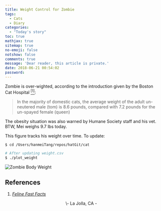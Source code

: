 ```yaml
---
title: Weight Control for Zombie
tags:
  - Cats
  - Diary
categories:
  - "Today's story"
toc: true
mathjax: true
sitemap: true
no-emoji: false
notshow: false
comments: true
message: 'Dear reader, this article is private.'
date: 2018-06-21 00:54:02
password:
---
```


Zombie is over-wighted, according to the introduction given by the Boston Cat Hospital [$^{[1]}$](http://www.thebostoncathospital.com/feline-fast-facts.pml):

> In the majority of domestic cats, the average weight of the adult un-neutered male (tom) is 8.6 pounds, compared with 7.2 pounds for the un-spayed female (queen)

The obesity situation was also warned by Humane Society staff and his vet. BTW, Mei weighs 9.7 lbs today.

This figure tracks his weight over time. To update:
```bash
$ cd /Users/hanmeiTang/repos/hatGit/cat

# After updating weight.csv
$ ./plot_weight
```

![Zombie Body Weight](/content/images/2018/06/2018-06-21-Zombie_weight.png)


## References

1. *[Feline Fast Facts](http://www.thebostoncathospital.com/feline-fast-facts.pml)*


<center>\- La Jolla, CA -</center>
